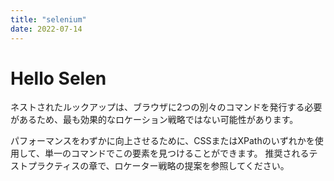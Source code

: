```yaml
---
title: "selenium"
date: 2022-07-14
---
```


# Hello Selen

ネストされたルックアップは、ブラウザに2つの別々のコマンドを発行する必要があるため、最も効果的なロケーション戦略ではない可能性があります。

パフォーマンスをわずかに向上させるために、CSSまたはXPathのいずれかを使用して、単一のコマンドでこの要素を見つけることができます。 推奨されるテストプラクティスの章で、ロケーター戦略の提案を参照してください。
